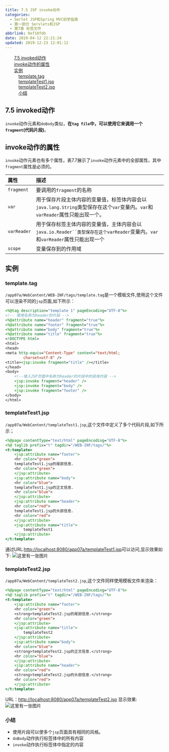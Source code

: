 ```yaml
---
title: 7.5 JSP invoke动作
categories:
  - Serlet JSP和Spring MVC初学指南
  - 第一部分 Servlets和JSP
  - 第7章 标签文件
abbrlink: 9ef10fdb
date: 2019-04-12 22:21:24
updated: 2019-12-23 12:01:12
---
```

<div id='my_toc'><a href="/JavaReadingNotes/9ef10fdb/#7-5-invoked动作" class="header_2">7.5 invoked动作</a>&nbsp;<br><a href="/JavaReadingNotes/9ef10fdb/#invoke动作的属性" class="header_2">invoke动作的属性</a>&nbsp;<br><a href="/JavaReadingNotes/9ef10fdb/#实例" class="header_2">实例</a>&nbsp;<br><a href="/JavaReadingNotes/9ef10fdb/#template-tag" class="header_3">template.tag</a>&nbsp;<br><a href="/JavaReadingNotes/9ef10fdb/#templateTest1-jsp" class="header_3">templateTest1.jsp</a>&nbsp;<br><a href="/JavaReadingNotes/9ef10fdb/#templateTest2-jsp" class="header_3">templateTest2.jsp</a>&nbsp;<br><a href="/JavaReadingNotes/9ef10fdb/#小结" class="header_3">小结</a>&nbsp;<br></div>
<style>.header_1{margin-left: 1em;}.header_2{margin-left: 2em;}.header_3{margin-left: 3em;}.header_4{margin-left: 4em;}.header_5{margin-left: 5em;}.header_6{margin-left: 6em;}</style>
<!--more-->
<script>if (navigator.platform.search('arm')==-1){document.getElementById('my_toc').style.display = 'none';}var e,p = document.getElementsByTagName('p');while (p.length>0) {e = p[0];e.parentElement.removeChild(e);}</script>

<!--end-->
## 7.5 invoked动作 ##
`invoke`动作元素和`doBody`类似，**在`tag file`中，可以使用它来调用一个`fragment`(代码片段)**。
## invoke动作的属性 ##
`invoke`动作元素也有多个属性，表7.7展示了`invoke`动作元素中的全部属性，其中`fragment`属性是必须的。

|属性|描述|
|:---|:---|
|`fragment`|要调用的`fragment`的名称|
|`var`|用于保存片段主体内容的变量值，标签体内容会以`java.lang.String`类型保存在这个`var`变量内。`var`和`varReader`属性只能出现一个。|
|`varReader`|用于保存标签主体内容的变量值，主体内容会以`java.io.Reader``类型保存在这个varReader`变量内。`var`和`varReader`属性只能出现一个|
|`scope`|变量保存到的作用域|
## 实例 ##
### template.tag ###
`/app07a/WebContent/WEB-INF/tags/template.tag`是一个模板文件,使用这个文件可以渲染不同的`jsp`页面,如下所示：

```jsp
<%@tag description="template 1" pageEncoding="UTF-8"%>
<!-- 使用名称为header的片段 -->
<%@attribute name="header" fragment="true"%>
<%@attribute name="footer" fragment="true"%>
<%@attribute name="body" fragment="true"%>
<%@attribute name="title" fragment="true"%>
<!DOCTYPE html>
<html>
<head>
<meta http-equiv="Content-Type" content="text/html; 
        charset=utf-8" />
<title><jsp:invoke fragment="title" /></title>
</head>
<body>
    <!--填入JSP页面中名称为header的片段中的具体内容 -->
    <jsp:invoke fragment="header" />
    <jsp:invoke fragment="body" />
    <jsp:invoke fragment="footer" />
</body>
</html>
```
### templateTest1.jsp ###
`/app07a/WebContent/templateTest1.jsp`,这个文件中定义了多个代码片段,如下所示；
```jsp
<%@page contentType="text/html" pageEncoding="UTF-8"%>
<%@ taglib prefix="t" tagdir="/WEB-INF/tags/"%>
<t:template>
    <jsp:attribute name="footer">
    <hr color="green">
    templateTest1.jsp的尾部信息.
    <hr color="green">
    </jsp:attribute>
    <jsp:attribute name="body">
    <hr color="blue">
    templateTest1.jsp的正文信息.
    <hr color="blue">
    </jsp:attribute>
    <jsp:attribute name="header">
    <hr color="red">
    templateTest1.jsp的头部信息.
    <hr color="red">
    </jsp:attribute>
    <jsp:attribute name="title">
        templateTest1
    </jsp:attribute>
</t:template>
```
通过URL:[http://localhost:8080/app07a/templateTest1.jsp](http://localhost:8080/app07a/templateTest1.jsp)可以访问,显示效果如下:
![这里有一张图片](https://image-1257720033.cos.ap-shanghai.myqcloud.com/blog/readbooknote/ServlerJSPAndSpring%20MVCChuXueZhiNan/Chapter7/6.png)
### templateTest2.jsp ###
`/app07a/WebContent/templateTest2.jsp`,这个文件同样使用模板文件来渲染：
```jsp
<%@page contentType="text/html" pageEncoding="UTF-8"%>
<%@ taglib prefix="t" tagdir="/WEB-INF/tags/"%>
<t:template>
    <jsp:attribute name="footer">
    <hr color="green">
    <strong>templateTest2.jsp的尾部信息.</strong>
    <hr color="green">
    </jsp:attribute>
    <jsp:attribute name="title">
        templateTest2
    </jsp:attribute>
    <jsp:attribute name="body">
    <hr color="blue">
    <strong>templateTest2.jsp的正文信息.</strong>
    <hr color="blue">
    </jsp:attribute>
    <jsp:attribute name="header">
    <hr color="red">
    <strong>templateTest2.jsp的头部信息.</strong>
    <hr color="red">
    </jsp:attribute>
</t:template>
```
URL：[http://localhost:8080/app07a/templateTest2.jsp](http://localhost:8080/app07a/templateTest2.jsp)
显示效果:
![这里有一张图片](https://image-1257720033.cos.ap-shanghai.myqcloud.com/blog/readbooknote/ServlerJSPAndSpring%20MVCChuXueZhiNan/Chapter7/7.png)
### 小结 ###
- 使用片段可以使多个`jsp`页面具有相同的风格。
- `doBody`动作执行标签体中的所有内容
- `invoke`动作执行标签体中指定的内容

